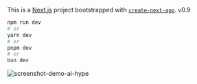 This is a [Next.js](https://nextjs.org) project bootstrapped with [`create-next-app`](https://nextjs.org/docs/app/api-reference/cli/create-next-app). v0.9

```bash
npm run dev
# or
yarn dev
# or
pnpm dev
# or
bun dev
```

![screenshot-demo-ai-hype](https://github.com/user-attachments/assets/b18962ba-c4b2-40bb-90bb-717ef0c6fd9f)
